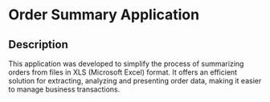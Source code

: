 # Order Summary Application
## Description

This application was developed to simplify the process of summarizing orders from files in XLS (Microsoft Excel) format. It offers an efficient solution for extracting, analyzing and presenting order data, making it easier to manage business transactions.
